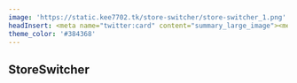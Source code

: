 ```yaml
---
image: 'https://static.kee7702.tk/store-switcher/store-switcher_1.png'
headInsert: <meta name="twitter:card" content="summary_large_image"><meta http-equiv="Refresh" content="0; url='../'" />
theme_color: '#384368'
---
```

## StoreSwitcher
